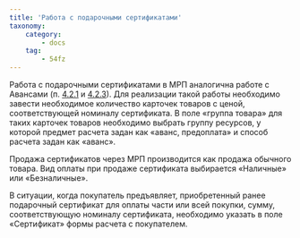 ```yaml
---
title: 'Работа с подарочными сертификатами'
taxonomy:
    category:
        - docs
    tag:
        - 54fz
---
```


Работа с подарочными сертификатами в МРП аналогична работе с Авансами (п. [4.2.1](#_Аванс) и [4.2.3](#_Зачет_авансовой_оплаты)). Для реализации такой работы необходимо завести необходимое количество карточек товаров с ценой, соответствующей номиналу сертификата. В поле «группа товара» для таких карточек товаров необходимо выбрать группу ресурсов, у которой предмет расчета задан как «аванс, предоплата» и способ расчета задан как «аванс». 

Продажа сертификатов через МРП производится как продажа обычного товара. Вид оплаты при продаже сертификата выбирается «Наличные» или «Безналичные».

В ситуации, когда покупатель предъявляет, приобретенный ранее подарочный сертификат для оплаты части или всей покупки, сумму, соответствующую номиналу сертификата, необходимо указать в поле «Сертификат» формы расчета с покупателем.

